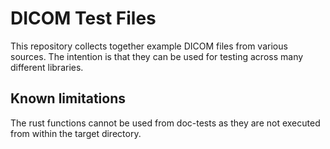 # DICOM Test Files

This repository collects together example DICOM files from various sources. The intention is that they can be used
for testing across many different libraries.

## Known limitations

The rust functions cannot be used from doc-tests as they are not executed from within
the target directory.
